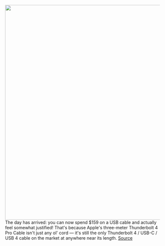 <img src='https://cdn.vox-cdn.com/thumbor/0eMEMUKgl7h91_TBnaPg4URKIRo=/0x0:1000x1000/1200x800/filters:focal(376x390:536x550)/cdn.vox-cdn.com/uploads/chorus_image/image/70832255/MWP02.0.jpg' width='700px' /><br/>
The day has arrived: you can now spend $159 on a USB cable and actually feel somewhat justified! That's because Apple's three-meter Thunderbolt 4 Pro Cable isn't just any ol' cord — it's still the only Thunderbolt 4 / USB-C / USB 4 cable on the market at anywhere near its length.
<a href='https://www.theverge.com/2022/5/4/23057158/apple-thunderbolt-4-cable-3-meter-on-sale-price-usb-4'> Source <a/>